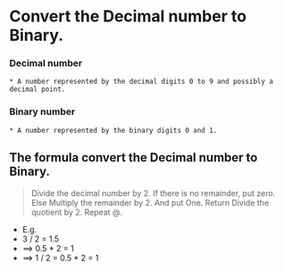 # Convert the Decimal number to Binary.

### Decimal number
    * A number represented by the decimal digits 0 to 9 and possibly a decimal point.

### Binary number
    * A number represented by the binary digits 0 and 1.


## The formula convert the Decimal number to Binary.

> Divide the decimal number by 2.
> If there is no remainder, put zero.
> Else Multiply the remainder by 2.
> And put One.
> Return Divide the quotient by 2.
> Repeat @. 

- E.g.
- 3 / 2 = 1.5
- ==>  0.5 * 2 = 1
- ==>  1 / 2 = 0.5 * 2 = 1